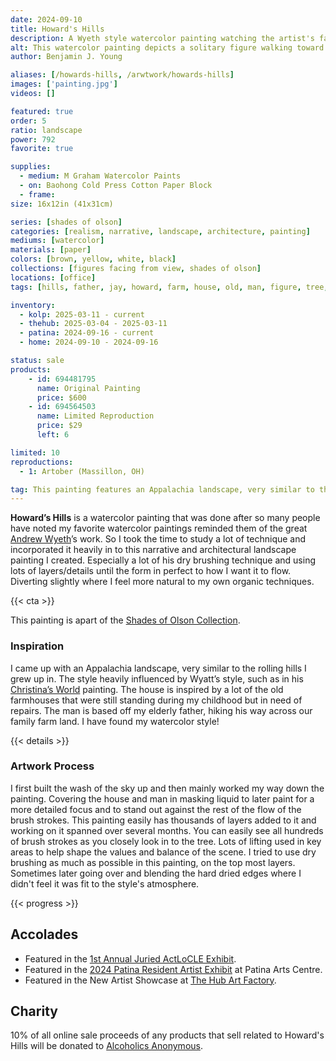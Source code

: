 ```yaml
---
date: 2024-09-10
title: Howard's Hills
description: A Wyeth style watercolor painting watching the artist's father limp along the winter grass rut to the childhood hills the artist belonged.
alt: This watercolor painting depicts a solitary figure walking toward a rustic white farmhouse, set against a backdrop of rolling hills and bare trees under a soft, muted sky.
author: Benjamin J. Young

aliases: [/howards-hills, /arwtwork/howards-hills]
images: ['painting.jpg']
videos: []

featured: true
order: 5
ratio: landscape
power: 792
favorite: true

supplies:
  - medium: M Graham Watercolor Paints
  - on: Baohong Cold Press Cotton Paper Block
  - frame: 
size: 16x12in (41x31cm)

series: [shades of olson]
categories: [realism, narrative, landscape, architecture, painting]
mediums: [watercolor]
materials: [paper]
colors: [brown, yellow, white, black]
collections: [figures facing from view, shades of olson]
locations: [office]
tags: [hills, father, jay, howard, farm, house, old, man, figure, tree, muted, countryside, building, outdoors, autumn, solitary, rustic, farmhouse, appalachia, east sparta, ohio]

inventory:
  - kolp: 2025-03-11 - current
  - thehub: 2025-03-04 - 2025-03-11
  - patina: 2024-09-16 - current
  - home: 2024-09-10 - 2024-09-16

status: sale
products:
    - id: 694481795
      name: Original Painting
      price: $600
    - id: 694564503
      name: Limited Reproduction
      price: $29
      left: 6

limited: 10
reproductions:
  - 1: Artober (Massillon, OH)

tag: This painting features an Appalachia landscape, very similar to the rolling hills I grew up in. The house is inspired by a lot of the old farmhouses that were still standing during my childhood but in need of repairs. The man is based off my elderly father, hiking his way across our family farm land.
---
```


**Howard’s Hills** is a watercolor painting that was done after so many people have noted my favorite watercolor paintings reminded them of the great [Andrew Wyeth](https://en.wikipedia.org/wiki/Andrew_Wyeth)’s work. So I took the time to study a lot of technique and incorporated it heavily in to this narrative and architectural landscape painting I created. Especially a lot of his dry brushing technique and using lots of layers/details until the form in perfect to how I want it to flow. Diverting slightly where I feel more natural to my own organic techniques.

<!--more-->

{{< cta >}}

This painting is apart of the [Shades of Olson Collection](/collections/shades-of-olson).

### Inspiration ###

I came up with an Appalachia landscape, very similar to the rolling hills I grew up in. The style heavily influenced by Wyatt’s style, such as in his [Christina’s World](https://www.moma.org/collection/works/78455) painting. The house is inspired by a lot of the old farmhouses that were still standing during my childhood but in need of repairs. The man is based off my elderly father, hiking his way across our family farm land. I have found my watercolor style!

{{< details >}}

### Artwork Process ###

I first built the wash of the sky up and then mainly worked my way down the painting. Covering the house and man in masking liquid to later paint for a more detailed focus and to stand out against the rest of the flow of the brush strokes. This painting easily has thousands of layers added to it and working on it spanned over several months. You can easily see all hundreds of brush strokes as you closely look in to the tree. Lots of lifting used in key areas to help shape the values and balance of the scene. I tried to use dry brushing as much as possible in this painting, on the top most layers. Sometimes later going over and blending the hard dried edges where I didn't feel it was fit to the style's atmosphere.

{{< progress >}}

## Accolades ##

* Featured in the [1st Annual Juried ActLoCLE Exhibit](https://www.actlocle.org/).
* Featured in the [2024 Patina Resident Artist Exhibit](https://www.facebook.com/events/512553025101953) at Patina Arts Centre.
* Featured in the New Artist Showcase at [The Hub Art Factory](https://www.thehubcanton.com).

## Charity ##

10% of all online sale proceeds of any products that sell related to Howard's Hills will be donated to [Alcoholics Anonymous](https://www.aa.org).